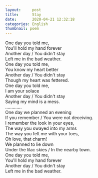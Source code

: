```yaml
---
layout:     post
title:      Stay
date:       2020-04-21 12:32:18
categories: English
thumbnail: poem
---
```


One day you told me,  
You'll hold my hand forever  
Another day / You didn't stay  
Left me in the bad weather.  
One day you told me,  
You know my heart better  
Another day / You didn't stay  
Though my heart was fettered.  
One day you told me,  
I am your solace  
Another day / You didn't stay  
Saying my mind is a mess.  
.............  
One day we planned an evening   
If you remember / You were not deceiving.  
I remember the look in your eyes,  
The way you swayed into my arms  
The way you felt me with your toes,  
Oh love, that charm!  
We planned to lie down  
Under the lilac skies / In the nearby town.  
One day you told me,  
You'll hold my hand forever  
Another day / You didn't stay  
Left me in the bad weather.  